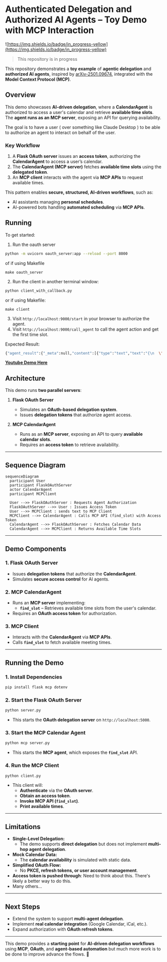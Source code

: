 # **Authenticated Delegation and Authorized AI Agents – Toy Demo with MCP Interaction**

![https://img.shields.io/badge/in_progress-yellow](https://img.shields.io/badge/in_progress-yellow)

> This repository is in progress

This repository demonstrates a **toy example** of **agentic delegation** and
**authorized AI agents**, inspired by
[arXiv-2501.09674](https://arxiv.org/abs/2501.09674), integrated with the
**Model Context Protocol (MCP)**.

## **Overview**

This demo showcases **AI-driven delegation**, where a **CalendarAgent** is
authorized to access a user's calendar and retrieve **available time slots**.
The **agent runs as an MCP server**, exposing an API for querying availability.

The goal is to have a user ( over something like Claude Desktop ) to be able to
authorize an agent to interact on behalf of the user.

### **Key Workflow**
1. A **Flask OAuth server** issues an **access token**, authorizing the
   **CalendarAgent** to access a user’s calendar.
2. The **CalendarAgent (MCP server)** fetches **available time slots** using the
   **delegated token**.
3. An **MCP client** interacts with the agent via **MCP APIs** to request
   available times.

This pattern enables **secure, structured, AI-driven workflows**, such as:
- AI assistants managing **personal schedules**.
- AI-powered bots handling **automated scheduling** via **MCP APIs**.

## Running 

To get started:

1. Run the oauth server

```sh
python -m uvicorn oauth_server:app --reload --port 8000
```

of if using Makefile

`make oauth_server`

2. Run the client in another terminal window:

```sh
python client_with_callback.py
```

or if using Makefile:

`make client`

3. Visit `http://localhost:9000/start` in your browser to authorize the agent.
4. Visit `http://localhost:9000/call_agent` to call the agent action and get the first time slot.

Expected Result:

```sh
{"agent_result":{"_meta":null,"content":[{"type":"text","text":"{\n  \"start\": \"2025-03-01T11:45\",\n  \"end\": \"2025-03-01T12:15\"\n}"}],"isError":false}}
```

**[Youtube Demo Here](https://www.youtube.com/embed/Xz_CiMUbik0?si=ytkHXtAfIEElHWa)**

## **Architecture**

This demo runs **two parallel servers**:

1. **Flask OAuth Server**  
   - Simulates an **OAuth-based delegation system**.
   - Issues **delegation tokens** that authorize agent access.

2. **MCP CalendarAgent**  
   - Runs as an **MCP server**, exposing an API to query **available calendar
     slots**.
   - Requires an **access token** to retrieve availability.

---

## **Sequence Diagram**

```mermaid
sequenceDiagram
  participant User
  participant FlaskOAuthServer
  actor CalendarAgent
  participant MCPClient

  User -->> FlaskOAuthServer : Requests Agent Authorization
  FlaskOAuthServer -->> User : Issues Access Token
  User -->> MCPClient : sends text to MCP Client
  MCPClient -->> CalendarAgent : Calls MCP API (find_slot) with Access Token
  CalendarAgent -->> FlaskOAuthServer : Fetches Calendar Data
  CalendarAgent -->> MCPClient : Returns Available Time Slots
```

---

## **Demo Components**

### **1. Flask OAuth Server**
- Issues **delegation tokens** that authorize the **CalendarAgent**.
- Simulates **secure access control** for AI agents.

### **2. MCP CalendarAgent**
- Runs an **MCP server** implementing:
  - **`find_slot`** – Retrieves available time slots from the user's calendar.
- Requires an **OAuth access token** for authorization.

### **3. MCP Client**
- Interacts with the **CalendarAgent** via **MCP APIs**.
- Calls **`find_slot`** to fetch available meeting times.

---

## **Running the Demo**

### **1. Install Dependencies**
```bash
pip install flask mcp dotenv
```

### **2. Start the Flask OAuth Server**
```bash
python server.py
```
- This starts the **OAuth delegation server** on `http://localhost:5000`.

### **3. Start the MCP Calendar Agent**
```bash
python mcp server.py
```
- This starts the **MCP agent**, which exposes the **`find_slot`** API.

### **4. Run the MCP Client**
```bash
python client.py
```
- This client will:
  - **Authenticate** via the **OAuth server**.
  - **Obtain an access token**.
  - **Invoke MCP API (`find_slot`)**.
  - **Print available times**.

---

## **Limitations**

- **Single-Level Delegation:**  
  - The demo supports **direct delegation** but does not implement **multi-hop
    agent delegation**.
- **Mock Calendar Data:**  
  - The **calendar availability** is simulated with static data.
- **Simplified OAuth Flow:**  
  - No **PKCE, refresh tokens, or user account management**.
- **Access token is pushed through**: Need to think about this. There's likely a better way to do this.
- Many others...


---

## **Next Steps**
- Extend the system to support **multi-agent delegation**.
- Implement **real calendar integration** (Google Calendar, iCal, etc.).
- Expand authorization with **OAuth refresh tokens**.

---

This demo provides a **starting point** for **AI-driven delegation workflows**
using **MCP**, **OAuth**, and **agent-based automation** but much more work is
to be done to improve advance the flows. 🚀

